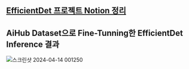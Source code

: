 ## [EfficientDet 프로젝트 Notion 정리](https://www.notion.so/kkh0228/EfficientDet-0fb4d17da4b545b1a910ca1cf7cf43d5)

## AiHub Dataset으로 Fine-Tunning한 EfficientDet Inference 결과

![스크린샷 2024-04-14 001250](https://github.com/KKH028/EfficientDet_And_U-Net_Project/assets/166976971/fe709bde-a4c6-4dc4-b9c1-a3ad038012c1)


